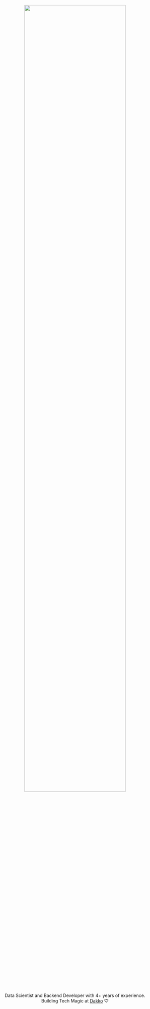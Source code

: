 <p align="center">
    <a href="https://dakko.ai">
        <img width="80%" src="imgs/header_space_rnd.png"/>
    </a>
</p>
<p align="center">
    Data Scientist and Backend Developer with 4+ years of experience.
    <br>
    Building Tech Magic at <a href="https://dakko.ai">Dakko</a> ♡
</p>
